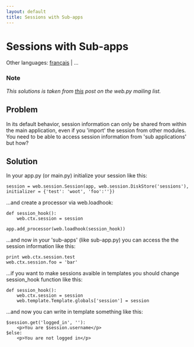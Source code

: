 ```yaml
---
layout: default
title: Sessions with Sub-apps
---
```


# Sessions with Sub-apps

Other languages: [français](/../cookbook/sessions_with_subapp.fr) | ...

### Note
*This solutions is taken from [this](http://www.mail-archive.com/webpy@googlegroups.com/msg02557.html) post on the web.py mailing list.*

## Problem
In its default behavior, session information can only be shared from within the main application, even if you 'import' the session from other modules. You need to be able to access session information from 'sub applications' but how?

## Solution

In your app.py (or main.py) initialize your session like this:

    session = web.session.Session(app, web.session.DiskStore('sessions'),
    initializer = {'test': 'woot', 'foo':''})

...and create a processor via web.loadhook:

    def session_hook():
        web.ctx.session = session

    app.add_processor(web.loadhook(session_hook))

...and now in your 'sub-apps' (like sub-app.py) you can access the the session information like this:

    print web.ctx.session.test
    web.ctx.session.foo = 'bar'

...if you want to make sessions avaible in templates you should change session_hook function like this:

    def session_hook():
        web.ctx.session = session
        web.template.Template.globals['session'] = session

...and now you can write in template something like this:

    $session.get('logged_in', ''):
        <p>You are $session.username</p>
    $else:
        <p>You are not logged in</p>
